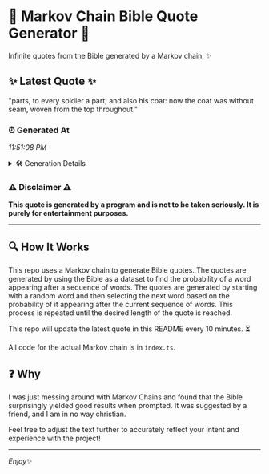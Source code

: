 # 📖 Markov Chain Bible Quote Generator 📖

Infinite quotes from the Bible generated by a Markov chain. ✨

## ✨ Latest Quote ✨
"parts, to every soldier a part; and also his coat: now the coat was without seam, woven from the top throughout."

### ⏰ Generated At
*11:51:08 PM*

<details>
    <summary>🛠️ Generation Details</summary>
    <p>
        <strong>🌱 Seed:</strong> parts,<br>
        <strong>🔄 Iterations:</strong> 20<br>
        <strong>📜 Context History:</strong><br>[ parts, ]: to<br>[ parts,, to ]: every<br>[ parts,, to, every ]: soldier<br>[ parts,, to, every, soldier ]: a<br>[ parts,, to, every, soldier, a ]: part;<br>[ parts,, to, every, soldier, a, part; ]: and<br>[ to, every, soldier, a, part;, and ]: also<br>[ every, soldier, a, part;, and, also ]: his<br>[ soldier, a, part;, and, also, his ]: coat:<br>[ a, part;, and, also, his, coat: ]: now<br>[ part;, and, also, his, coat:, now ]: the<br>[ and, also, his, coat:, now, the ]: coat<br>[ also, his, coat:, now, the, coat ]: was<br>[ his, coat:, now, the, coat, was ]: without<br>[ coat:, now, the, coat, was, without ]: seam,<br>[ now, the, coat, was, without, seam, ]: woven<br>[ the, coat, was, without, seam,, woven ]: from<br>[ coat, was, without, seam,, woven, from ]: the<br>[ was, without, seam,, woven, from, the ]: top<br>[ without, seam,, woven, from, the, top ]: throughout.<br>
    </p>
</details>

### ⚠️ Disclaimer ⚠️
**This quote is generated by a program and is not to be taken seriously. It is purely for entertainment purposes.**

---

## 🔍 How It Works

This repo uses a Markov chain to generate Bible quotes. The quotes are generated by using the Bible as a dataset to find the probability of a word appearing after a sequence of words. The quotes are generated by starting with a random word and then selecting the next word based on the probability of it appearing after the current sequence of words. This process is repeated until the desired length of the quote is reached.

This repo will update the latest quote in this README every 10 minutes. ⏳

All code for the actual Markov chain is in `index.ts`.

## ❓ Why

I was just messing around with Markov Chains and found that the Bible surprisingly yielded good results when prompted. 
It was suggested by a friend, and I am in no way christian.

Feel free to adjust the text further to accurately reflect your intent and experience with the project!

---

*Enjoy*✨
